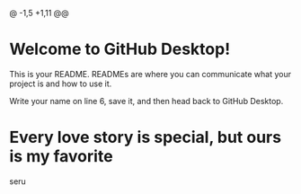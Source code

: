 @ -1,5 +1,11 @@
# Welcome to GitHub Desktop!

This is your README. READMEs are where you can communicate what your project is and how to use it.

Write your name on line 6, save it, and then head back to GitHub Desktop.
<!DOCTYPE html>
<html lang="en">
<head>
  <meta charset="UTF-8">
  <title> nama : maria citra putri asih</title>
</head>
<body>
  <h1>Every love story is special, but ours is my favorite</h1>
  <p>seru</p>
</body>
</html>
